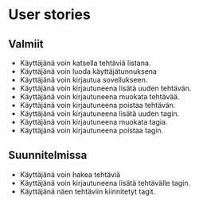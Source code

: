 # User stories

## Valmiit
* Käyttäjänä voin katsella tehtäviä listana.
* Käyttäjänä voin luoda käyttäjätunnuksena
* Käyttäjänä voin kirjautua sovellukseen.
* Käyttäjänä voin kirjautuneena lisätä uuden tehtävän.
* Käyttäjänä voin kirjautuneena muokata tehtävää.
* Käyttäjänä voin kirjautuneena poistaa tehtävän.
* Käyttäjänä voin kirjautuneena lisätä uuden tagin.
* Käyttäjänä voin kirjautuneena muokata tagia.
* Käyttäjänä voin kirjautuneena poistaa tagin.

## Suunnitelmissa
* Käyttäjänä voin hakea tehtäviä
* Käyttäjänä voin kirjautuneena lisätä tehtävälle tagin.
* Käyttäjänä näen tehtäviin kiinnitetyt tagit.

